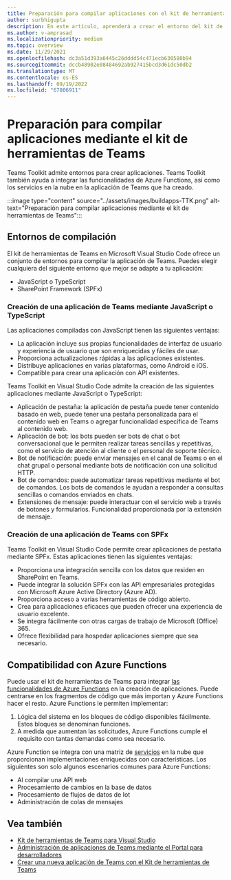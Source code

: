 ```yaml
---
title: Preparación para compilar aplicaciones con el kit de herramientas de Teams
author: surbhigupta
description: En este artículo, aprenderá a crear el entorno del kit de herramientas de Teams y administrar la aplicación en el Portal para desarrolladores.
ms.author: v-amprasad
ms.localizationpriority: medium
ms.topic: overview
ms.date: 11/29/2021
ms.openlocfilehash: dc3a51d393a6445c26dddd54c471ecb630580b94
ms.sourcegitcommit: dccb48902e08484692ab927415bcd3d61dc50db2
ms.translationtype: MT
ms.contentlocale: es-ES
ms.lasthandoff: 09/19/2022
ms.locfileid: "67806911"
---
```

# <a name="prepare-to-build-apps-using-teams-toolkit"></a>Preparación para compilar aplicaciones mediante el kit de herramientas de Teams

Teams Toolkit admite entornos para crear aplicaciones. Teams Toolkit también ayuda a integrar las funcionalidades de Azure Functions, así como los servicios en la nube en la aplicación de Teams que ha creado.

:::image type="content" source="../assets/images/buildapps-TTK.png" alt-text="Preparación para compilar aplicaciones mediante el kit de herramientas de Teams":::

## <a name="build-environments"></a>Entornos de compilación

El kit de herramientas de Teams en Microsoft Visual Studio Code ofrece un conjunto de entornos para compilar la aplicación de Teams. Puedes elegir cualquiera del siguiente entorno que mejor se adapte a tu aplicación:

* JavaScript o TypeScript
* SharePoint Framework (SPFx)

### <a name="create-your-teams-app-using-javascript-or-typescript"></a>Creación de una aplicación de Teams mediante JavaScript o TypeScript

Las aplicaciones compiladas con JavaScript tienen las siguientes ventajas:

* La aplicación incluye sus propias funcionalidades de interfaz de usuario y experiencia de usuario que son enriquecidas y fáciles de usar.
* Proporciona actualizaciones rápidas a las aplicaciones existentes.
* Distribuye aplicaciones en varias plataformas, como Android e iOS.
* Compatible para crear una aplicación con API existentes.

Teams Toolkit en Visual Studio Code admite la creación de las siguientes aplicaciones mediante JavaScript o TypeScript:

* Aplicación de pestaña: la aplicación de pestaña puede tener contenido basado en web, puede tener una pestaña personalizada para el contenido web en Teams o agregar funcionalidad específica de Teams al contenido web.
* Aplicación de bot: los bots pueden ser bots de chat o bot conversacional que le permiten realizar tareas sencillas y repetitivas, como el servicio de atención al cliente o el personal de soporte técnico.
* Bot de notificación: puede enviar mensajes en el canal de Teams o en el chat grupal o personal mediante bots de notificación con una solicitud HTTP.
* Bot de comandos: puede automatizar tareas repetitivas mediante el bot de comandos. Los bots de comandos le ayudan a responder a consultas sencillas o comandos enviados en chats.
* Extensiones de mensaje: puede interactuar con el servicio web a través de botones y formularios. Funcionalidad proporcionada por la extensión de mensaje.

### <a name="create-your-teams-app-using-spfx"></a>Creación de una aplicación de Teams con SPFx

Teams Toolkit en Visual Studio Code permite crear aplicaciones de pestaña mediante SPFx. Estas aplicaciones tienen las siguientes ventajas:

* Proporciona una integración sencilla con los datos que residen en SharePoint en Teams.
* Puede integrar la solución SPFx con las API empresariales protegidas con Microsoft Azure Active Directory (Azure AD).
* Proporciona acceso a varias herramientas de código abierto.
* Crea para aplicaciones eficaces que pueden ofrecer una experiencia de usuario excelente.
* Se integra fácilmente con otras cargas de trabajo de Microsoft (Office) 365.
* Ofrece flexibilidad para hospedar aplicaciones siempre que sea necesario.

## <a name="support-for-azure-functions"></a>Compatibilidad con Azure Functions

Puede usar el kit de herramientas de Teams para integrar [las funcionalidades de Azure Functions](/azure/azure-functions/functions-overview) en la creación de aplicaciones. Puede centrarse en los fragmentos de código que más importan y Azure Functions hacer el resto.
Azure Functions le permiten implementar:

1. Lógica del sistema en los bloques de código disponibles fácilmente. Estos bloques se denominan funciones.
1. A medida que aumentan las solicitudes, Azure Functions cumple el requisito con tantas demandas como sea necesario.

Azure Function se integra con una matriz de [servicios](add-resource.md#types-of-cloud-resources) en la nube que proporcionan implementaciones enriquecidas con características. Los siguientes son solo algunos escenarios comunes para Azure Functions:

* Al compilar una API web
* Procesamiento de cambios en la base de datos
* Procesamiento de flujos de datos de Iot
* Administración de colas de mensajes

## <a name="see-also"></a>Vea también

* [Kit de herramientas de Teams para Visual Studio](visual-studio-overview.md)
* [Administración de aplicaciones de Teams mediante el Portal para desarrolladores](../concepts/build-and-test/teams-developer-portal.md)
* [Crear una nueva aplicación de Teams con el Kit de herramientas de Teams](create-new-project.md)

